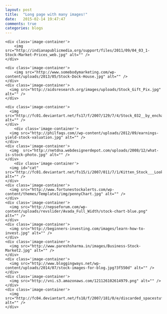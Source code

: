 ```yaml
---
layout: post
title:  "Long page with many images!"
date:   2015-02-14 19:47:47
comments: true
categories: blogs
---
```


<div class='many-images'>
		
	<div class='image-container'>
		<img src="http://indianapublicmedia.org/support/files/2011/09/04_03_1-Stock-Market-Prices_web.jpg" alt="" />
	</div>

	<div class='image-container'>
		<img src="http://www.somebodymarketing.com/wp-content/uploads/2013/05/Stock-Dock-House.jpg" alt="" />
	</div>
	<div class='image-container'>
	  <img src="http://aidsresearch.org/images/uploads/Stock_Gift_Pix.jpg" alt="" />
	</div>
	
    <div class='image-container'>
	  <img src="http://fc01.deviantart.net/fs17/f/2007/129/7/4/Stock_032__by_enchanted_stock.jpg" alt="" />
	</div>
	    <div class='image-container'>
	  <img src="http://philfaqs.com//wp-content/uploads/2012/09/earnings-yield-stock-valuation.jpg" alt="" />
	</div>
    <div class='image-container'>
	  <img  src="http://netdna.webdesignerdepot.com/uploads/2008/12/what-is-stock-photo.jpg" alt="" />
	</div>
	    <div class='image-container'>
	  <img id="cat" src="http://fc01.deviantart.net/fs15/i/2007/011/7/1/Kitten_Stock___Looking_Scared_by_Gracies_Stock.jpg" alt="" />
	</div>
    <div class='image-container'>
	  <img src="http://www.fortunestockalerts.com/wp-content/themes/Template1/img/pennyChart.jpg" alt="" />
	</div>
    <div class='image-container'>
	  <img src="http://nepseforum.com/wp-content/uploads/revslider/Avada_Full_Width/stock-chart-blue.png" alt="" />
	</div>
    <div class='image-container'>
	  <img src="http://beginners-investing.com/images/learn-how-to-invest.jpg" alt="" />
	</div>
	<div class='image-container'>
	  <img src="http://www.pareshsharma.in/images/Business-Stock-Market2.jpg" alt="" />
	</div>
    <div class='image-container'>
	  <img src="http://www.bloggingways.net/wp-content/uploads/2014/07/stock-images-for-blog.jpg?3f550d" alt="" />
	</div>
    <div class='image-container'>
	  <img src="http://vni.s3.amazonaws.com/121126102614979.png" alt="" />
	</div>
    <div class='image-container'>
	  <img src="http://fc04.deviantart.net/fs18/f/2007/181/0/e/discarded_spacestuff5_by_Fune_Stock.jpg" alt="" />
	</div>
</div>
